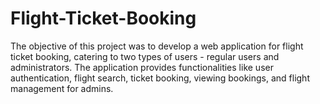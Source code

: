 # Flight-Ticket-Booking
The objective of this project was to develop a web application for flight ticket booking, catering to two types of users - regular users and administrators. The application provides functionalities like user authentication, flight search, ticket booking, viewing bookings, and flight management for admins.
